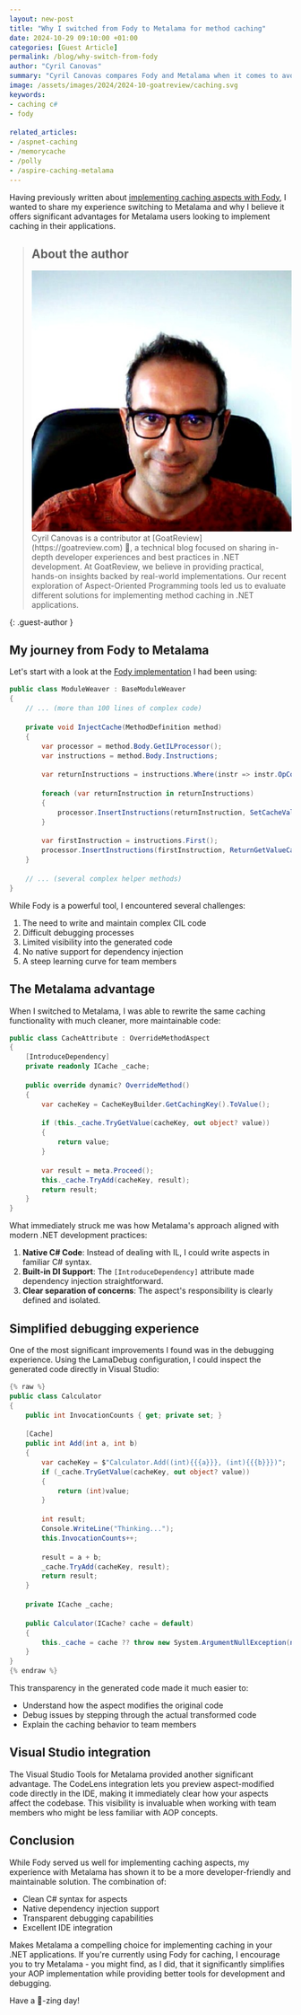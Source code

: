 ```yaml
---
layout: new-post
title: "Why I switched from Fody to Metalama for method caching"
date: 2024-10-29 09:10:00 +01:00
categories: [Guest Article]
permalink: /blog/why-switch-from-fody
author: "Cyril Canovas"
summary: "Cyril Canovas compares Fody and Metalama when it comes to avoiding boilerplate with the implementation of caching. He cites idiomatic C# code and debugging experience as its main benefits."
image: /assets/images/2024/2024-10-goatreview/caching.svg
keywords:
- caching c#
- fody

related_articles:
- /aspnet-caching
- /memorycache
- /polly
- /aspire-caching-metalama
---
```


Having previously written about [implementing caching aspects with Fody](https://goatreview.com/master-aspect-oriented-programming-with-fody-weaving/), I wanted to share my experience switching to Metalama and why I believe it offers significant advantages for Metalama users looking to implement caching in their applications.



> ## About the author
> <img src="/assets/images/2024/2024-10-goatreview/canovas.jpeg" alt="Cyril Canovas" />
> Cyril Canovas is a contributor at [GoatReview](https://goatreview.com) 🐐, a technical blog focused on sharing in-depth developer experiences and best practices in .NET development. At GoatReview, we believe in providing practical, hands-on insights backed by real-world implementations. Our recent exploration of Aspect-Oriented Programming tools led us to evaluate different solutions for implementing method caching in .NET applications.
{: .guest-author }



## My journey from Fody to Metalama

Let's start with a look at the [Fody implementation](https://github.com/goatreview/FodyWeaverSample) I had been using:

```csharp
public class ModuleWeaver : BaseModuleWeaver
{
    // ... (more than 100 lines of complex code)

    private void InjectCache(MethodDefinition method)
    {
        var processor = method.Body.GetILProcessor();
        var instructions = method.Body.Instructions;

        var returnInstructions = instructions.Where(instr => instr.OpCode == OpCodes.Ret).ToList();

        foreach (var returnInstruction in returnInstructions)
        {
            processor.InsertInstructions(returnInstruction, SetCacheValue(method));
        }

        var firstInstruction = instructions.First();
        processor.InsertInstructions(firstInstruction, ReturnGetValueCacheIfAny(method));
    }

    // ... (several complex helper methods)
}
```

While Fody is a powerful tool, I encountered several challenges:

1. The need to write and maintain complex CIL code
2. Difficult debugging processes
3. Limited visibility into the generated code
4. No native support for dependency injection
5. A steep learning curve for team members

## The Metalama advantage

When I switched to Metalama, I was able to rewrite the same caching functionality with much cleaner, more maintainable code:

```csharp
public class CacheAttribute : OverrideMethodAspect
{
    [IntroduceDependency]
    private readonly ICache _cache;

    public override dynamic? OverrideMethod()
    {
        var cacheKey = CacheKeyBuilder.GetCachingKey().ToValue();

        if (this._cache.TryGetValue(cacheKey, out object? value))
        {
            return value;
        }

        var result = meta.Proceed();
        this._cache.TryAdd(cacheKey, result);
        return result;
    }
}
```

What immediately struck me was how Metalama's approach aligned with modern .NET development practices:

1. **Native C# Code**: Instead of dealing with IL, I could write aspects in familiar C# syntax.
2. **Built-in DI Support**: The `[IntroduceDependency]` attribute made dependency injection straightforward.
3. **Clear separation of concerns**: The aspect's responsibility is clearly defined and isolated.

## Simplified debugging experience

One of the most significant improvements I found was in the debugging experience. Using the LamaDebug configuration, I could inspect the generated code directly in Visual Studio:

```csharp
{% raw %}
public class Calculator
{
    public int InvocationCounts { get; private set; }
    
    [Cache]
    public int Add(int a, int b)
    {
        var cacheKey = $"Calculator.Add((int){{{a}}}, (int){{{b}}})";
        if (_cache.TryGetValue(cacheKey, out object? value))
        {
            return (int)value;
        }

        int result;
        Console.WriteLine("Thinking...");
        this.InvocationCounts++;

        result = a + b;
        _cache.TryAdd(cacheKey, result);
        return result;
    }

    private ICache _cache;

    public Calculator(ICache? cache = default)
    {
        this._cache = cache ?? throw new System.ArgumentNullException(nameof(cache));
    }
}
{% endraw %}
```

This transparency in the generated code made it much easier to:
- Understand how the aspect modifies the original code
- Debug issues by stepping through the actual transformed code
- Explain the caching behavior to team members

## Visual Studio integration

The Visual Studio Tools for Metalama provided another significant advantage. The CodeLens integration lets you preview aspect-modified code directly in the IDE, making it immediately clear how your aspects affect the codebase. This visibility is invaluable when working with team members who might be less familiar with AOP concepts.

## Conclusion

While Fody served us well for implementing caching aspects, my experience with Metalama has shown it to be a more developer-friendly and maintainable solution. The combination of:
- Clean C# syntax for aspects
- Native dependency injection support
- Transparent debugging capabilities
- Excellent IDE integration

Makes Metalama a compelling choice for implementing caching in your .NET applications. If you're currently using Fody for caching, I encourage you to try Metalama - you might find, as I did, that it significantly simplifies your AOP implementation while providing better tools for development and debugging.

Have a 🦙-zing day!